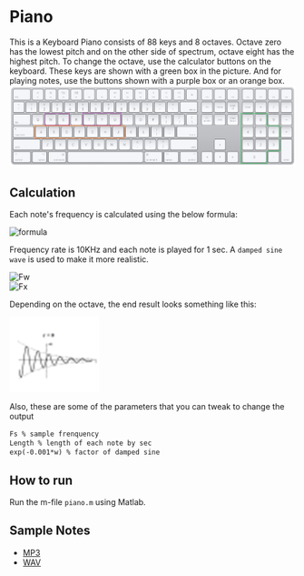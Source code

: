 # Piano 
This is a Keyboard Piano consists of 88 keys and 8 octaves. Octave zero has the lowest pitch and on the other side of spectrum, octave eight has the highest pitch. To change the octave, use the calculator buttons on the keyboard. These keys are shown with a green box in the picture. And for playing notes, use the buttons shown with a purple box or an orange box.      
![piano keyboard key mapping](assets/keyboard.jpg)

## Calculation
Each note's frequency is calculated using the below formula:

![formula](https://latex.codecogs.com/svg.image?\large&space;{\color{Green}&space;f(n)=2^{\frac{n-49}{12}}*4})

Frequency rate is 10KHz and each note is played for 1 sec. A `damped sine wave` is used to make it more realistic.

![Fw](https://latex.codecogs.com/svg.image?\large&space;{\color{Green}&space;w=2*\pi*t*f(n)})                 
![Fx](https://latex.codecogs.com/svg.image?\large&space;{\color{Green}&space;x(t)=&space;sin(w)*&space;e^{-0.001w}})

Depending on the octave, the end result looks something like this:

![wave](assets/wave.png)

Also, these are some of the parameters that you can tweak to change the output
```text
Fs % sample frenquency
Length % length of each note by sec
exp(-0.001*w) % factor of damped sine
```

## How to run
Run the m-file `piano.m` using Matlab.

## Sample Notes
- [MP3](assets/sample.mp3)
- [WAV](assets/sample.wav)
